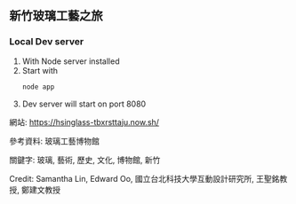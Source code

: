 ## 新竹玻璃工藝之旅

### Local Dev server
1. With Node server installed
2. Start with 
    ```js 
    node app
    ```
3. Dev server will start on port 8080

網站: https://hsinglass-tbxrsttaju.now.sh/

參考資料: 玻璃工藝博物館

關鍵字: 玻璃, 藝術, 歷史, 文化, 博物館, 新竹

Credit: Samantha Lin, Edward Oo, 國立台北科技大學互動設計研究所, 王聖銘教授, 鄭建文教授